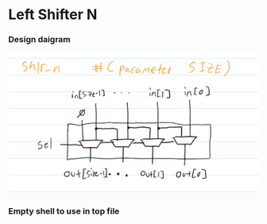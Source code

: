 # Left Shifter N

### Design daigram
![Left shifter diagram](/imgs/design_diagrams/shlr_n.png)

### Empty shell to use in top file
```verilog
   
```